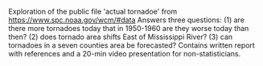 Exploration of the public file 'actual tornadoe' from https://www.spc.noaa.gov/wcm/#data
Answers three questions: (1) are there more tornadoes today that in 1950-1960 are they worse today than then? 
                         (2) does tornado area shifts East of Mississippi River? 
                         (3) can tornadoes in a seven counties area be forecasted?
Contains written report with references and a 20-min video presentation for non-statisticians.
